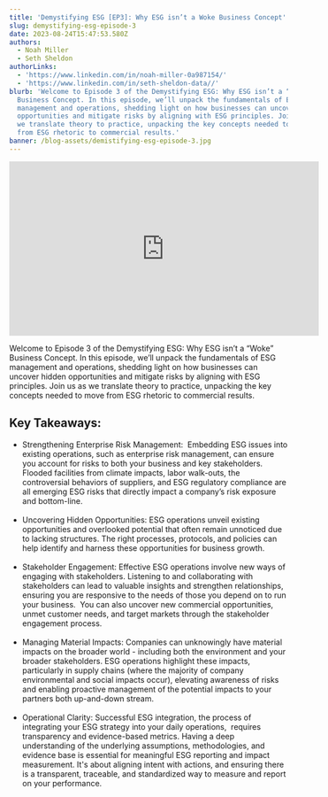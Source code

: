 ```yaml
---
title: 'Demystifying ESG [EP3]: Why ESG isn’t a Woke Business Concept'
slug: demystifying-esg-episode-3
date: 2023-08-24T15:47:53.580Z
authors:
  - Noah Miller
  - Seth Sheldon
authorLinks:
  - 'https://www.linkedin.com/in/noah-miller-0a987154/'
  - 'https://www.linkedin.com/in/seth-sheldon-data//'
blurb: 'Welcome to Episode 3 of the Demystifying ESG: Why ESG isn’t a “Woke”
  Business Concept. In this episode, we’ll unpack the fundamentals of ESG
  management and operations, shedding light on how businesses can uncover hidden
  opportunities and mitigate risks by aligning with ESG principles. Join us as
  we translate theory to practice, unpacking the key concepts needed to move
  from ESG rhetoric to commercial results.'
banner: /blog-assets/demistifying-esg-episode-3.jpg
---
```


<!--StartFragment-->

<iframe style="margin: 0 auto" width="560" height="315" src="https://www.youtube.com/embed/rA6VU_Jzqqo?si=0DrSq1JRcTjukf9M" title="YouTube video player" frameborder="0" allow="accelerometer; autoplay; clipboard-write; encrypted-media; gyroscope; picture-in-picture; web-share" allowfullscreen></iframe>

<p class="mt-12 mb-8 text-gray-900 indent-8">
Welcome to Episode 3 of the Demystifying ESG: Why ESG isn’t a “Woke” Business Concept. In this episode, we’ll unpack the fundamentals of ESG management and operations, shedding light on how businesses can uncover hidden opportunities and mitigate risks by aligning with ESG principles. Join us as we translate theory to practice, unpacking the key concepts needed to move from ESG rhetoric to commercial results.
</p>

<h2 class="mb-4 h2"> Key Takeaways: </h2>

<ul class="list-disc indent-8">
<li><span class="mb-2 font-semibold tracking-wide text-gray-500">Strengthening Enterprise Risk Management:</span>  Embedding ESG issues into existing operations, such as enterprise risk management, can ensure you account for risks to both your business and key stakeholders.  Flooded facilities from climate impacts, labor walk-outs, the controversial behaviors of suppliers, and ESG regulatory compliance are all emerging ESG risks that directly impact a company’s risk exposure and bottom-line.
</li><br/>
<li><span class="mb-2 font-semibold tracking-wide text-gray-500">Uncovering Hidden Opportunities:</span> ESG operations unveil existing opportunities and overlooked potential that often remain unnoticed due to lacking structures. The right processes, protocols, and policies can help identify and harness these opportunities for business growth.
</li><br/>
<li><span class="mb-2 font-semibold tracking-wide text-gray-500">Stakeholder Engagement:</span> Effective ESG operations involve new ways of engaging with stakeholders. Listening to and collaborating with stakeholders can lead to valuable insights and strengthen relationships, ensuring you are responsive to the needs of those you depend on to run your business.  You can also uncover new commercial opportunities, unmet customer needs, and target markets through the stakeholder engagement process.
</li><br/>
<li><span class="mb-2 font-semibold tracking-wide text-gray-500">Managing Material Impacts:</span> Companies can unknowingly have material impacts on the broader world - including both the environment and your broader stakeholders. ESG operations highlight these impacts, particularly in supply chains (where the majority of company environmental and social impacts occur), elevating awareness of risks and enabling proactive management of the potential impacts to your partners both up-and-down stream.
</li><br/>
<li><span class="mb-2 font-semibold tracking-wide text-gray-500">Operational Clarity:</span> Successful ESG integration, the process of integrating your ESG strategy into your daily operations,  requires transparency and evidence-based metrics. Having a deep understanding of the underlying assumptions, methodologies, and evidence base is essential for meaningful ESG reporting and impact measurement. It's about aligning intent with actions, and ensuring there is a transparent, traceable, and standardized way to measure and report on your performance.</li>
</ul>
<!--EndFragment-->
